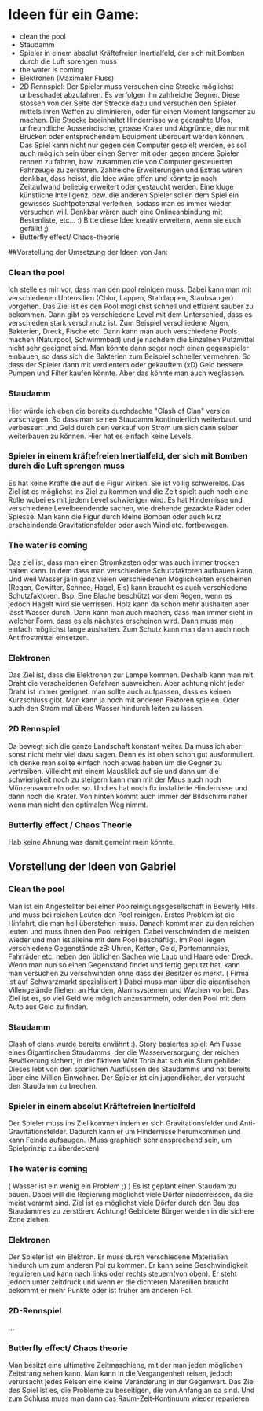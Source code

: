 ﻿# Ideen für ein Game:
* clean the pool
* Staudamm
* Spieler in einem absolut Kräftefreien Inertialfeld, der sich mit Bomben durch die Luft sprengen muss
* the water is coming
* Elektronen (Maximaler Fluss)
* 2D Rennspiel: Der Spieler muss versuchen eine Strecke möglichst unbeschadet abzufahren. Es verfolgen ihn zahlreiche
  Gegner. Diese stossen von der Seite der Strecke dazu und versuchen den Spieler mittels ihren Waffen zu eliminieren,
  oder für einen Moment langsamer zu machen. Die Strecke beeinhaltet Hindernisse wie gecrashte Ufos, unfreundliche
  Ausserirdische, grosse Krater und Abgründe, die nur mit Brücken oder entsprechendem Equipment überquert werden können.
  Das Spiel kann nicht nur gegen den Computer gespielt werden, es soll auch möglich sein über einen Server mit oder
  gegen andere Spieler rennen zu fahren, bzw. zusammen die von Computer gesteuerten Fahrzeuge zu zerstören. Zahlreiche
  Erweiterungen und Extras wären denkbar, dass heisst, die Idee wäre offen und könnte je nach Zeitaufwand beliebig
  erweitert oder gestaucht werden. Eine kluge künstliche Intelligenz, bzw. die anderen Spieler sollen dem Spiel
  ein gewisses Suchtpotenzial verleihen, sodass man es immer wieder versuchen will. Denkbar wären auch eine
  Onlineanbindung mit Bestenliste, etc... :) Bitte diese Idee kreativ erweitern, wenn sie euch gefällt! ;)
* Butterfly effect/ Chaos-theorie



##Vorstellung der Umsetzung der Ideen von Jan:
### Clean the pool
Ich stelle es mir vor, dass man den pool reinigen muss. Dabei kann man mit verschiedenen Untensilien (Chlor, Lappen, Stahllappen, Staubsauger) vorgehen. Das Ziel ist es
den Pool möglichst schnell und effizient sauber zu bekommen. Dann gibt es verschiedene Level mit dem Unterschied, dass es verschieden stark verschmutz
ist. Zum Beispiel verschiedene Algen, Bakterien, Dreck, Fische etc. Dann kann man auch verschiedene Pools machen (Naturpool, Schwimmbad) und je nachdem die
Einzelnen Putzmittel nicht sehr geeignet sind. Man könnte dann sogar noch einen gegenspieler einbauen, so dass sich die Bakterien zum Beispiel schneller vermehren.
So dass der Spieler dann mit verdientem oder gekauftem (xD) Geld bessere Pumpen und Filter kaufen könnte. Aber das könnte man auch weglassen.

### Staudamm
Hier würde ich eben die bereits durchdachte "Clash of Clan" version vorschlagen. So dass man seinen Staudamm kontinuierlich weiterbaut. und verbessert und Geld
durch den verkauf von Strom um sich dann selber weiterbauen zu können. Hier hat es einfach keine Levels.

### Spieler in einem kräftefreien Inertialfeld, der sich mit Bomben durch die Luft sprengen muss
Es hat keine Kräfte die auf die Figur wirken. Sie ist völlig schwerelos. Das Ziel ist es möglichst ins Ziel zu kommen und die Zeit spielt auch noch eine Rolle wobei es mit jedem Level schwieriger wird.
Es hat Hindernisse und verschiedene Levelbeendende sachen, wie drehende gezackte Räder oder Spiesse. Man kann die Figur durch kleine Bomben oder auch kurz erscheindende 
Gravitationsfelder oder auch Wind etc. fortbewegen.

### The water is coming
Das ziel ist, dass man einen Stromkasten oder was auch immer trocken halten kann. In dem dass man verschiedene Schutzfaktoren aufbauen kann. Und weil Wasser ja in ganz vielen verschiedenen Möglichkeiten
erscheinen (Regen, Gewitter, Schnee, Hagel, Eis) kann braucht es auch verschiedene Schutzfaktoren. Bsp: Eine Blache beschützt vor dem Regen, wenn es jedoch Hagelt wird sie verrissen. Holz kann da schon mehr aushalten aber lässt Wasser durch.
Dann kann man auch machen, dass man immer sieht in welcher Form, dass es als nächstes erscheinen wird. Dann muss man einfach möglichst lange aushalten. Zum
Schutz kann man dann auch noch Antifrostmittel einsetzen.

### Elektronen
Das Ziel ist, dass die Elektronen zur Lampe kommen. Deshalb kann man mit Draht die verscheidenen Gefahren ausweichen. Aber achtung nicht jeder Draht ist immer geeignet.
man sollte auch aufpassen, dass es keinen Kurzschluss gibt. Man kann ja noch mit anderen Faktoren spielen. Oder auch den Strom mal übers Wasser hindurch
leiten zu lassen.

### 2D Rennspiel
Da bewegt sich die ganze Landschaft konstant weiter. Da muss ich aber sonst nicht mehr viel dazu sagen. Denn es ist oben schon gut ausformuliert.
Ich denke man sollte einfach noch etwas haben um die Gegner zu vertreiben. Villeicht mit einem Mausklick auf sie und dann um die schwierigkeit noch zu steigern
kann man mit der Maus auch noch Münzensammeln oder so. Und es hat noch fix installierte Hindernisse und dann noch die Krater. Von hinten kommt auch immer der Bildschirm näher wenn man nicht den optimalen Weg nimmt.

### Butterfly effect / Chaos Theorie
Hab keine Ahnung was damit gemeint mein könnte.


## Vorstellung der Ideen von Gabriel

### Clean the pool
Man ist ein Angestellter bei einer Poolreinigungsgesellschaft in Bewerly Hills und muss bei reichen Leuten den Pool reinigen.
Erstes Problem ist die Hinfahrt, die man heil überstehen muss.
Danach kommt man zu den reichen leuten und muss ihnen den Pool reinigen.
Dabei verschwinden die meisten wieder und man ist alleine mit dem Pool beschäftigt.
Im Pool liegen verschiedene Gegenstände zB: Uhren, Ketten, Geld, Portemonnaies, Fahrräder etc. neben den üblichen Sachen wie Laub und Haare oder Dreck.
Wenn man nun so einen Gegenstand findet und fertig geputzt hat, kann man versuchen zu verschwinden ohne dass der Besitzer es merkt. ( Firma ist auf Schwarzmarkt spezialisiert )
Dabei muss man über die gigantischen Villengelände fliehen an Hunden, Alarmsystemen und Wachen vorbei.
Das Ziel ist es, so viel Geld wie möglich anzusammeln, oder den Pool mit dem Auto aus Gold zu finden.

### Staudamm
Clash of clans wurde bereits erwähnt :).
Story basiertes spiel: Am Fusse eines Gigantischen Staudamms, der die Wasserversorgung der reichen Bevölkerung sichert, in der fiktiven Welt Toria hat sich ein Slum gebildet.
Dieses lebt von den spärlichen Ausflüssen des Staudamms und hat bereits über eine Million Einwohner.
Der Spieler ist ein jugendlicher, der versucht den Staudamm zu brechen.

### Spieler in einem absolut Kräftefreien Inertialfeld
Der Spieler muss ins Ziel kommen indem er sich Gravitationsfelder und Anti-Gravitationsfelder.
Dadurch kann er um Hindernisse herumkommen und kann Feinde aufsaugen.
(Muss graphisch sehr ansprechend sein, um Spielprinzip zu überdecken)

### The water is coming
( Wasser ist ein wenig ein Problem ;) )
Es ist geplant einen Staudam zu bauen. Dabei will die Regierung möglichst viele Dörfer niederreissen, da sie meist verarmt sind.
Ziel ist es möglichst viele Dörfer durch den Bau des Staudammes zu zerstören.
Achtung! Gebildete Bürger werden in die sichere Zone ziehen.

### Elektronen
Der Spieler ist ein Elektron. Er muss durch verschiedene Materialien hindurch um zum anderen Pol zu kommen.
Er kann seine Geschwindigkeit regulieren und kann nach links oder rechts steuern(von oben).
Er steht jedoch unter zeitdruck und wenn er die dichteren Materilien braucht bekommt er mehr Punkte oder ist früher am anderen Pol.

### 2D-Rennspiel
...

### Butterfly effect/ Chaos theorie
Man besitzt eine ultimative Zeitmaschiene, mit der man jeden möglichen Zeitstrang sehen kann.
Man kann in die Vergangenheit reisen, jedoch verursacht jedes Reisen eine kleine Veränderung in der Gegenwart.
Das Ziel des Spiel ist es, die Probleme zu beseitigen, die von Anfang an da sind. Und zum Schluss muss man dann das Raum-Zeit-Kontinuum wieder reparieren.
